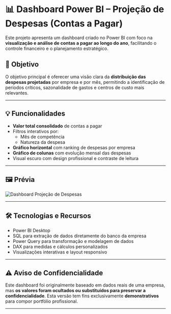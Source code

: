 # 📊 Dashboard Power BI – Projeção de Despesas (Contas a Pagar)

Este projeto apresenta um dashboard criado no Power BI com foco na **visualização e análise de contas a pagar ao longo do ano**, facilitando o controle financeiro e o planejamento estratégico.

## 🎯 Objetivo
O objetivo principal é oferecer uma visão clara da **distribuição das despesas projetadas** por empresa e por mês, permitindo a identificação de períodos críticos, sazonalidade de gastos e centros de custo mais relevantes.

---

## 💡 Funcionalidades

- **Valor total consolidado** de contas a pagar
- Filtros interativos por:
  - Mês de competência
  - Natureza da despesa
- **Gráfico horizontal** com ranking de despesas por empresa
- **Gráfico de colunas** com evolução mensal das despesas
- Visual escuro com design profissional e contraste de leitura

---

## 🖼️ Prévia

![Dashboard Projeção de Despesas](https://postimg.cc/n9cCG5cz)

---

## 🛠️ Tecnologias e Recursos

- Power BI Desktop
- SQL para extração de dados diretamente do banco da empresa
- Power Query para transformação e modelagem de dados
- DAX para medidas e cálculos personalizados
- Visualizações interativas e layout responsivo

---

## ⚠️ Aviso de Confidencialidade

Este dashboard foi originalmente baseado em dados reais de uma empresa, mas **os valores foram ocultados ou substituídos para preservar a confidencialidade**. Esta versão tem fins exclusivamente **demonstrativos** para compor portfólio profissional.

---
